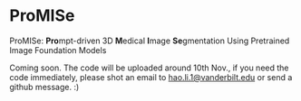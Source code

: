 # ProMISe
ProMISe: **Pro**mpt-driven  3D **M**edical **I**mage **Se**gmentation Using Pretrained Image Foundation Models

Coming soon. The code will be uploaded around 10th Nov., if you need the code immediately, please shot an email to hao.li.1@vanderbilt.edu or send a github message. :)
